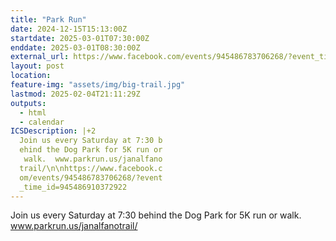 ```yaml
---
title: "Park Run"
date: 2024-12-15T15:13:00Z
startdate: 2025-03-01T07:30:00Z
enddate: 2025-03-01T08:30:00Z
external_url: https://www.facebook.com/events/945486783706268/?event_time_id=945486910372922
layout: post
location: 
feature-img: "assets/img/big-trail.jpg"
lastmod: 2025-02-04T21:11:29Z
outputs:
  - html
  - calendar
ICSDescription: |+2
  Join us every Saturday at 7:30 b  ehind the Dog Park for 5K run or   walk.  www.parkrun.us/janalfano  trail/\n\nhttps://www.facebook.c  om/events/945486783706268/?event  _time_id=945486910372922
---
```


Join us every Saturday at 7&#58;30 behind the Dog Park for 5K run or walk.  www.parkrun.us/janalfanotrail/<br>
  <br>
  
